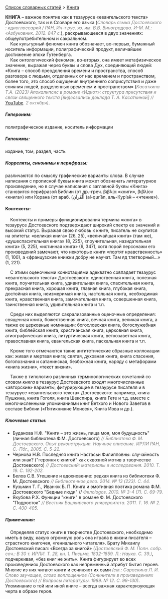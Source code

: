 <style>
st { color: Gray;
  font-style: italic;}
</style>

[Список словарных статей](https://thesaurus-dostoevsky.github.io/Thesaurus/) > [Книга](книга.md) 

**КНИГА** – важное понятие как в тезаурусе «евангельского текста» Достоевского, так и в Словаре его языка (<st>Словарь языка Достоевского : идиоглоссарий / РАН, Ин-т рус. яз. им. В.В. Виноградова. И-М. М.: «Азбуковник. 2012.  847 с.</st>), раскрывающееся в двух значениях: общеупотребительном и сакральном.  
&nbsp;&nbsp;&nbsp;&nbsp;Как культурный  феномен книга обозначает, во-первых,  бумажный носитель информации, полиграфический продукт, величайшее достижение эпохи Гутенберга.  
&nbsp;&nbsp;&nbsp;&nbsp;Как онтологический феномен, во-вторых, она имеет метафизическое значение, выражая через буквы и слова Дух, соединяющий людей: «Книга – способ преодоления времени и пространства, способ разговора  с людьми, отделенных от нас  временем и пространством, более того, это способ  ощущения  внутреннего соприсутствия  и даже слияния людей, разделенных временем и пространством» (<st>Касаткина Т.А. (2023) Апокалипсис в романе «Идиот»: структура присутствия и связи священного текста [видеозапись доклада Т. А. Касаткиной] //</st> [YouTube](https://www.youtube.com/watch?v=Xui-skeTMJU&t=104s)<st>. 2 октября)</st>.

##### Гипероним:
полиграфическое издание, носитель информации
##### Гипонимы:
издание, том, раздел, часть
##### Корреляты, синонимы и перифразы:
различаются по смыслу графические варианты слова. В случае написания с прописной буквы книга может обозначать литературное произведение, но в случае написания с заглавной буквы «Книга»  становится перифразой Библии (от др.-греч. βιβλία «книги», βιβλίον «книга») или Корана  (от араб. (أَلْقُرآن (al-qurʾān, аль-К̣ур’а̄н – «чтение»).

#### Контексты:
&nbsp;&nbsp;&nbsp;&nbsp;Контексты и примеры функционирования термина «книга» в тезаурусе Достоевского подтверждают широкий спектр ее значений и высокий статус. Выражая свою любовь к книге, писатель не скупится на эпитеты: «великая книга» (26, 25), «величайшая книга» (там же), «душеспасительная книга» (8, 225), «поучительная, назидательная книга» (5, 225),  «истинная книга» (6, 347), хотя порой персонажи его произведений замечают, что некоторые книги «портят нравственность» (1,  100), а «французские книжки добру не научат. Там яд тлетворный…» (1, 221).   

&nbsp;&nbsp;&nbsp;&nbsp;С этими оценочными коннотациями адекватно совпадает тезаурус «евангельского текста» Достоевского: единственная книга, полезная книга, поучительная книга, удивительная книга, спасительная книга, прекрасная книга,  хорошая книга, главная книга, глубокая книга, достойная книга, неизмеримая книга, настольная книга,  необходимая книга, нравственная книга,  замечательная книга, совершенная книга, таинственная книга, удивительная книга и т.п.  

&nbsp;&nbsp;&nbsp;&nbsp;Среди них выделяются сакрализованные оценочные определения:  священная книга, божественная книга, вечная книга, великая книга, а также ее церковные номинации: богословская книга, богослужебная книга, библейская книга, христианская книга, церковная книга, агиографическая книга, литургическая книга,  ветхозаветная книга, православная книга, евангельская книга,  пасхальная книга и т.п.  

&nbsp;&nbsp;&nbsp;&nbsp;Кроме того отмечаются такие антитетические образные коллокации как:  живая и мертвая книга; святая, духовная книга, книга спасения, богопознания  и  сатанинская, безбожная книга, наряду с метафорами «книга жизни», «текст жизни».  

&nbsp;&nbsp;&nbsp;&nbsp;Также в типологию различных терминологических сочетаний со словом *книга* в тезаурус Достоевского входят многочисленные «авторские» варианты, фигурирующие в тезаурусе  писателя и в тезаурусе «евангельского текста» Достоевского: например, книга Пушкина, книга Гоголя, книга Шекспира, книга Гете и т.д. вместе с многочисленными упоминаниями книг Ветхого и Нового Заветов в составе Библии («Пятикнижие Моисея», Книга Иова и др.). 

##### Ключевые статьи:  
* Буданова Н.Ф. "Книги – это жизнь, пища моя, моя будущность" (личная библиотека Ф.М. Достоевского) <st>// Библиотека Ф. М. Достоевского. Опыт реконструкции. Научное описание. ИРЛИ РАН, С.-Пбг., 2005. С. 5-22. </st>
* Чернова Н.В. Последняя книга Настасьи Филипповны: случайность или знак? ("героиня с книгой" как сквозной мотив в творчестве Достоевского) <st>// Достоевский: материалы и исследования. 2010. Т. 19. С. 192-202.</st>
* Белов С.В. Утешение и вдохновение: редкая книга из библиотеки Ф. М. Достоевского <st>// Библиотечное дело. 2014. № 13 (223). С. 44.</st>
* Кузьмин Т. Г., Иванюк Б. П. Книга и эмотивная поэтика романа Ф.М. 
Достоевского "Бедные люди" // <st>Филоlogos. 2010. № 3-4 (7). С. 69-79.</st>
* Якубова Р.Х. Функции "книги" в романе Ф. М. Достоевского "Подросток" <st>// Вестник Башкирского университета. 2011. Т. 16. № 2. С. 400-405.</st>

##### Примечания:
&nbsp;&nbsp;&nbsp;&nbsp;Определяя статус книги в творчестве Достоевского, необходимо иметь в виду, какую огромную роль она играла в жизни писателя – страстного книгочея, «гениального читателя». Брату Михаилу Достоевский писал: «Всегда за книгой» <st>(Достоевский Ф. М. Полн. собр. соч.: В 30 т. ИРЛИ. Т. 28, кн. 1. Письма, 1832-1859. Л.: Наука. С. 39.)</st>, подчеркивая, «без книг не жить». Книга фигурирует во всех произведениях Достоевского  как непременный атрибут бытия героев. Многие из них читают книги и сочиняют их сами <st>(см.: Сараскина Л. И.  Слово звучащее, слово воплощенное (Сочинители в произведениях Достоевского) // Вопросы литературы. 1989. № 12. С. 99-130)</st>. Упоминание о той или иной книге – всегда важная характеризующая черта в образе героя.
